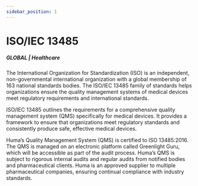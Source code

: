 ```yaml
---
sidebar_position: 1
---
```


# ISO/IEC 13485
##### GLOBAL | Healthcare

The International Organization for Standardization (ISO) is an independent, non-governmental international organization with a global membership of 163 national standards bodies. The ISO/IEC 13485 family of standards helps organizations ensure the quality management systems of medical devices meet regulatory requirements and international standards.

ISO/IEC 13485 outlines the requirements for a comprehensive quality management system (QMS) specifically for medical devices. It provides a framework to ensure that organizations meet regulatory standards and consistently produce safe, effective medical devices.

Huma’s Quality Management System (QMS) is certified to ISO 13485:2016. The QMS is managed on an electronic platform called Greenlight Guru, which will be accessible as part of the audit process. Huma’s QMS is subject to rigorous internal audits and regular audits from notified bodies and pharmaceutical clients. Huma is an approved supplier to multiple pharmaceutical companies, ensuring continual compliance with industry standards.

